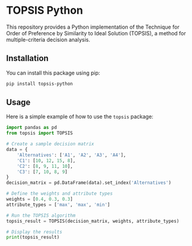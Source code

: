 # TOPSIS Python

This repository provides a Python implementation of the Technique for Order of Preference by Similarity to Ideal Solution (TOPSIS), a method for multiple-criteria decision analysis.

## Installation

You can install this package using pip:

```bash
pip install topsis-python
```

## Usage

Here is a simple example of how to use the `topsis` package:

```python
import pandas as pd
from topsis import TOPSIS

# Create a sample decision matrix
data = {
    'Alternatives': ['A1', 'A2', 'A3', 'A4'],
    'C1': [10, 12, 15, 8],
    'C2': [8, 9, 11, 10],
    'C3': [7, 10, 8, 9]
}
decision_matrix = pd.DataFrame(data).set_index('Alternatives')

# Define the weights and attribute types
weights = [0.4, 0.3, 0.3]
attribute_types = ['max', 'max', 'min']

# Run the TOPSIS algorithm
topsis_result = TOPSIS(decision_matrix, weights, attribute_types)

# Display the results
print(topsis_result)
```